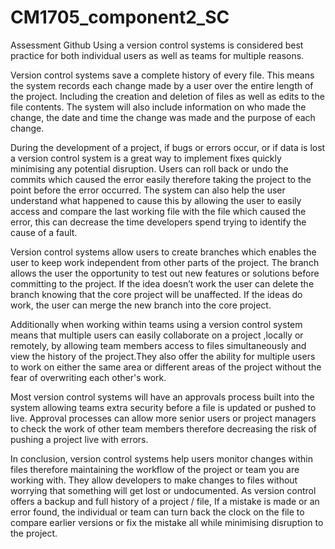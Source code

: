 # CM1705_component2_SC
Assessment Github
Using a version control systems is considered best practice for both individual users as well as teams for multiple reasons. 

Version control systems save a complete history of every file. This means the system records each change made by a user over the entire length of the project. Including the creation and deletion of files as well as edits to the file contents. The system will also include information on who made the change, the date and time the change was made and the purpose of each change. 

During the development of a project, if bugs or errors occur, or if data is lost a version control system is a great way to implement fixes quickly minimising any potential disruption. Users can roll back or undo the commits which caused the error easily therefore taking the project to the point before the error occurred. The system can also help the user understand what happened to cause this by allowing the user to easily access and compare the last working file with the file which caused the error, this can decrease the time developers spend trying to identify the cause of a fault. 

Version control systems allow users to create branches which enables the user to keep work independent from other parts of the project. The branch allows the user the opportunity to test out new features or solutions before committing to the project. If the idea doesn’t work the user can delete the branch knowing that the core project will be unaffected. If the ideas do work, the user can merge the new branch into the core project.

Additionally when working within teams using a version control system means that multiple users can easily collaborate on a project ,locally or remotely, by allowing team members access to files simultaneously and view the history of the project.They also offer the ability for multiple users to work on either the same area or different areas of the project without the fear of overwriting each other's work. 

Most version control systems will have an approvals process built into the system allowing teams extra security before a file is updated or pushed to live. Approval processes can allow more senior users or project managers to check the work of other team members therefore decreasing the risk of pushing a project live with errors. 

In conclusion, version control systems help users monitor changes within files therefore maintaining the workflow of the project or team you are working with. They allow developers to make changes to files without worrying that something will get lost or undocumented.  As version control offers a backup and full history of a project / file, If a mistake is made or an error found, the individual or team can turn back the clock on the file to compare earlier versions or fix the mistake all while minimising disruption to the project.
